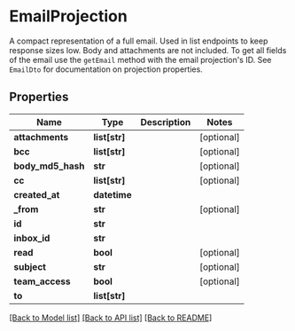 # EmailProjection

A compact representation of a full email. Used in list endpoints to keep response sizes low. Body and attachments are not included. To get all fields of the email use the `getEmail` method with the email projection's ID. See `EmailDto` for documentation on projection properties.
## Properties
Name | Type | Description | Notes
------------ | ------------- | ------------- | -------------
**attachments** | **list[str]** |  | [optional] 
**bcc** | **list[str]** |  | [optional] 
**body_md5_hash** | **str** |  | [optional] 
**cc** | **list[str]** |  | [optional] 
**created_at** | **datetime** |  | 
**_from** | **str** |  | [optional] 
**id** | **str** |  | 
**inbox_id** | **str** |  | 
**read** | **bool** |  | [optional] 
**subject** | **str** |  | [optional] 
**team_access** | **bool** |  | [optional] 
**to** | **list[str]** |  | 

[[Back to Model list]](../README#documentation-for-models) [[Back to API list]](../README#documentation-for-api-endpoints) [[Back to README]](../README)


